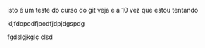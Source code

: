 isto é um teste do curso do git
veja e a 10 vez que estou tentando

kljfdopodfjpodfjdpjdgspdg

fgdslçjkglç
clsd
